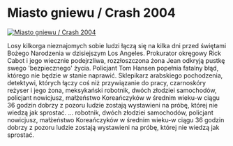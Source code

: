 Miasto gniewu / Crash 2004 
=============
[![Miasto gniewu / Crash 2004 ](http://vidos.pl/images/player.gif)](http://vidos.pl/miasto-gniewu-crash-2004)

 Losy kilkorga nieznajomych sobie ludzi łączą się na kilka dni przed świętami Bożego Narodzenia w dzisiejszym Los Angeles. Prokurator okręgowy Rick Cabot i jego wiecznie podejrzliwa, rozzłoszczona żona Jean odkryją pustkę swego 'bezpiecznego' życia. Policjant Tom Hansen popełnia fatalny błąd, którego nie będzie w stanie naprawić. Sklepikarz arabskiego pochodzenia, detektywi, których łączy coś  niż przywiązanie do pracy, czarnoskóry reżyser i jego żona, meksykański robotnik, dwóch złodziei samochodów, policjant nowicjusz, małżeństwo Koreańczyków w średnim wieku-w ciągu 36 godzin dobrzy z pozoru ludzie zostają wystawieni na próbę, której nie wiedzą jak sprostać.  ... robotnik, dwóch złodziei samochodów, policjant nowicjusz, małżeństwo Koreańczyków w średnim wieku-w ciągu 36 godzin dobrzy z pozoru ludzie zostają wystawieni na próbę, której nie wiedzą jak sprostać.
